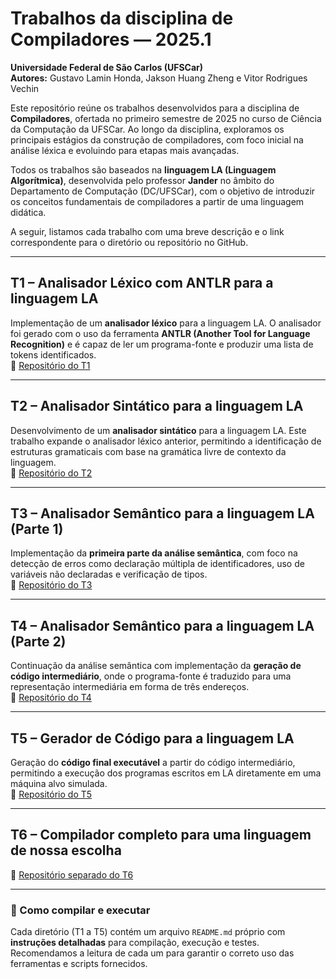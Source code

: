 # Trabalhos da disciplina de Compiladores — 2025.1

**Universidade Federal de São Carlos (UFSCar)**  
**Autores:** Gustavo Lamin Honda, Jakson Huang Zheng e Vitor Rodrigues Vechin

Este repositório reúne os trabalhos desenvolvidos para a disciplina de **Compiladores**, ofertada no primeiro semestre de 2025 no curso de Ciência da Computação da UFSCar. Ao longo da disciplina, exploramos os principais estágios da construção de compiladores, com foco inicial na análise léxica e evoluindo para etapas mais avançadas.

Todos os trabalhos são baseados na **linguagem LA (Linguagem Algorítmica)**, desenvolvida pelo professor **Jander** no âmbito do Departamento de Computação (DC/UFSCar), com o objetivo de introduzir os conceitos fundamentais de compiladores a partir de uma linguagem didática.

A seguir, listamos cada trabalho com uma breve descrição e o link correspondente para o diretório ou repositório no GitHub.

---

## T1 – Analisador Léxico com ANTLR para a linguagem LA  
Implementação de um **analisador léxico** para a linguagem LA. O analisador foi gerado com o uso da ferramenta **ANTLR (Another Tool for Language Recognition)** e é capaz de ler um programa-fonte e produzir uma lista de tokens identificados.  
📂 [Repositório do T1](https://github.com/gustavolhonda/COMPILADORES-2025/tree/main/T1)

---

## T2 – Analisador Sintático para a linguagem LA  
Desenvolvimento de um **analisador sintático** para a linguagem LA. Este trabalho expande o analisador léxico anterior, permitindo a identificação de estruturas gramaticais com base na gramática livre de contexto da linguagem.  
📂 [Repositório do T2](./T2)

---

## T3 – Analisador Semântico para a linguagem LA (Parte 1)  
Implementação da **primeira parte da análise semântica**, com foco na detecção de erros como declaração múltipla de identificadores, uso de variáveis não declaradas e verificação de tipos.  
📂 [Repositório do T3](./T3)

---

## T4 – Analisador Semântico para a linguagem LA (Parte 2)  
Continuação da análise semântica com implementação da **geração de código intermediário**, onde o programa-fonte é traduzido para uma representação intermediária em forma de três endereços.  
📂 [Repositório do T4](./T4)

---

## T5 – Gerador de Código para a linguagem LA  
Geração do **código final executável** a partir do código intermediário, permitindo a execução dos programas escritos em LA diretamente em uma máquina alvo simulada.  
📂 [Repositório do T5](./T5)

---

## T6 – Compilador completo para uma linguagem de nossa escolha
📂 [Repositório separado do T6](./T6)

---

### 📌 Como compilar e executar

Cada diretório (T1 a T5) contém um arquivo `README.md` próprio com **instruções detalhadas** para compilação, execução e testes. Recomendamos a leitura de cada um para garantir o correto uso das ferramentas e scripts fornecidos.
